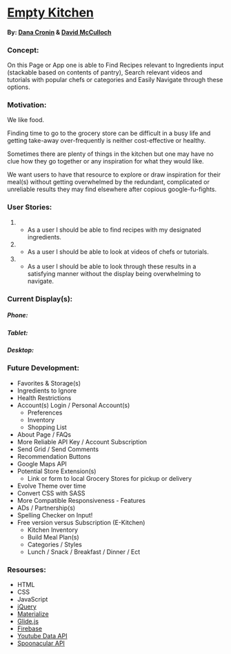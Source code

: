 # [Empty Kitchen](https://decronin.github.io/project-one-ddb/)
#### By: [Dana Cronin](https://decronin.github.io/) & [David McCulloch](#)

### Concept:
On this Page or App one is able to Find Recipes relevant to Ingredients input (stackable based on contents of pantry), Search relevant videos and tutorials with popular chefs or categories and Easily Navigate through these options.

### Motivation:
We like food. 

Finding time to go to the grocery store can be difficult in a busy life and getting take-away over-frequently is neither cost-effective or healthy.

Sometimes there are plenty of things in the kitchen but one may have no clue how they go together or any inspiration for what they would like.

We want users to have that resource to explore or draw inspiration for their meal(s) without getting overwhelmed by the redundant, complicated or unreliable results they may find elsewhere after copious google-fu-fights.

### User Stories:
1) * As a user I should be able to find recipes with my designated ingredients.
2) * As a user I should be able to look at videos of chefs or tutorials.
3) * As a user I should be able to look through these results in a satisfying manner without the display being	 overwhelming to navigate.


### Current Display(s):

##### Phone:

##### Tablet:

##### Desktop:

### Future Development:
* Favorites & Storage(s)
* Ingredients to Ignore
* Health Restrictions
* Account(s) Login / Personal Account(s)
  * Preferences
  * Inventory
  * Shopping List
* About Page / FAQs
* More Reliable API Key / Account Subscription
* Send Grid / Send Comments
* Recommendation Buttons
* Google Maps API
* Potential Store Extension(s)
  * Link or form to local Grocery Stores for pickup or delivery
* Evolve Theme over time
* Convert CSS with SASS
* More Compatible Responsiveness - Features
* ADs / Partnership(s)
* Spelling Checker on Input!
* Free version versus Subscription (E-Kitchen)
  * Kitchen Inventory 
  * Build Meal Plan(s)
  * Categories / Styles
  * Lunch / Snack / Breakfast / Dinner / Ect

### Resourses:
* HTML
* CSS
* JavaScript
* [jQuery](https://api.jquery.com/)
* [Materialize](https://materializecss.com/)
* [Glide.js](https://glidejs.com/)
* [Firebase](https://firebase.google.com/)
* [Youtube Data API](https://developers.google.com/youtube/v3)
* [Spoonacular API](https://spoonacular.com/)
